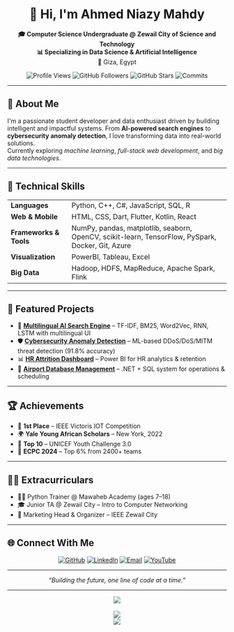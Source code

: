 <h1 align="center">👋 Hi, I'm Ahmed Niazy Mahdy</h1>

<p align="center">
  <strong>🎓 Computer Science Undergraduate @ Zewail City of Science and Technology</strong><br>
  <strong>📊 Specializing in Data Science & Artificial Intelligence</strong><br>
  📍 Giza, Egypt
</p>
<p align="center">
  <img src="https://komarev.com/ghpvc/?username=Ahmed-Mohsen-2005&label=Profile%20Views&color=0e75b6&style=flat" alt="Profile Views" />
  <img src="https://img.shields.io/github/followers/Ahmed-Mohsen-2005?label=Followers&style=flat&color=green" alt="GitHub Followers" />
  <img src="https://img.shields.io/github/stars/Ahmed-Mohsen-2005?label=Stars&style=flat&color=yellow" alt="GitHub Stars" />
  <img src="https://img.shields.io/github/commit-activity/y/Ahmed-Mohsen-2005/Ahmed-Mohsen-2005?label=Commits%20This%20Year&style=flat&color=purple" alt="Commits" />
</p>

<hr>

<h2>💼 About Me</h2>

<p>
I'm a passionate student developer and data enthusiast driven by building intelligent and impactful systems.
From <strong>AI-powered search engines</strong> to <strong>cybersecurity anomaly detection</strong>, I love transforming data into real-world solutions.<br>
Currently exploring <em>machine learning</em>, <em>full-stack web development</em>, and <em>big data technologies</em>.
</p>

---

<h2>🔧 Technical Skills</h2>

<table>
  <tr>
    <td><strong>Languages</strong></td>
    <td>Python, C++, C#, JavaScript, SQL, R</td>
  </tr>
  <tr>
    <td><strong>Web & Mobile</strong></td>
    <td>HTML, CSS, Dart, Flutter, Kotlin, React</td>
  </tr>
  <tr>
    <td><strong>Frameworks & Tools</strong></td>
    <td>NumPy, pandas, matplotlib, seaborn, OpenCV, scikit-learn, TensorFlow, PySpark, Docker, Git, Azure</td>
  </tr>
  <tr>
    <td><strong>Visualization</strong></td>
    <td>PowerBI, Tableau, Excel</td>
  </tr>
  <tr>
    <td><strong>Big Data</strong></td>
    <td>Hadoop, HDFS, MapReduce, Apache Spark, Flink</td>
  </tr>
</table>

---

<h2>🚀 Featured Projects</h2>

<ul>
  <li>
    🔎 <strong><a href="https://github.com/Ahmed-Mohsen-2005/JandA-Express-search-engine.git">Multilingual AI Search Engine</a></strong> – TF-IDF, BM25, Word2Vec, RNN, LSTM with multilingual UI
  </li>
  <li>
    🛡 <strong><a href="https://github.com/Ahmed-Mohsen-2005/Cybersecurity-Anomaly-Detection">Cybersecurity Anomaly Detection</a></strong> – ML-based DDoS/DoS/MITM threat detection (91.8% accuracy)
  </li>
  <li>
    📊 <strong><a href="https://github.com/Ahmed-Mohsen-2005/HR-Attrition-Analysis-PowerBI-Dashboard">HR Attrition Dashboard</a></strong> – Power BI for HR analytics & retention
  </li>
  <li>
    🛫 <strong><a href="https://github.com/Ahmed-Mohsen-2005/Airport-database-managment-system">Airport Database Management</a></strong> – .NET + SQL system for operations & scheduling
  </li>
</ul>

---

<h2>🏆 Achievements</h2>

<ul>
  <li>🥇 <strong>1st Place</strong> – IEEE Victoris IOT Competition</li>
  <li>🌍 <strong>Yale Young African Scholars</strong> – New York, 2022</li>
  <li>🏁 <strong>Top 10</strong> – UNICEF Youth Challenge 3.0</li>
  <li>🧠 <strong>ECPC 2024</strong> – Top 6% from 2400+ teams</li>
</ul>

---

<h2>🧑‍🏫 Extracurriculars</h2>

<ul>
  <li>👨‍🏫 Python Trainer @ Mawaheb Academy (ages 7–18)</li>
  <li>🎓 Junior TA @ Zewail City – Intro to Computer Networking</li>
  <li>📣 Marketing Head & Organizer – IEEE Zewail City</li>
</ul>

---

<h2>🌐 Connect With Me</h2>

<p align="center">
  <a href="https://github.com/Ahmed-Mohsen-2005"><img src="https://img.shields.io/badge/GitHub-100000?style=for-the-badge&logo=github&logoColor=white" alt="GitHub" /></a>
  <a href="https://www.linkedin.com/in/ahmed-mohsen-abdelsattar-206987203/"><img src="https://img.shields.io/badge/LinkedIn-0A66C2?style=for-the-badge&logo=linkedin&logoColor=white" alt="LinkedIn" /></a>
  <a href="mailto:ahmedazab05@gmail.com"><img src="https://img.shields.io/badge/Email-D14836?style=for-the-badge&logo=gmail&logoColor=white" alt="Email" /></a>
  <a href="https://www.youtube.com/@ahmedmohsen2005"><img src="https://img.shields.io/badge/YouTube-FF0000?style=for-the-badge&logo=youtube&logoColor=white" alt="YouTube" /></a>
</p>

---

<p align="center"><em>“Building the future, one line of code at a time.”</em></p>

---

<p align="center">
  <img src="https://github-profile-trophy.vercel.app/?username=Ahmed-Mohsen-2005&theme=radical&no-frame=true&row=1&column=7" />
  <br><br>
  <img src="https://github-readme-stats.vercel.app/api?username=Ahmed-Mohsen-2005&show_icons=true&theme=tokyonight" />
  <br>
  <img src="https://streak-stats.demolab.com/?user=Ahmed-Mohsen-2005&theme=tokyonight" />
</p>
